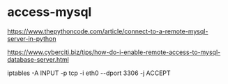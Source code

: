 # access-mysql

https://www.thepythoncode.com/article/connect-to-a-remote-mysql-server-in-python

https://www.cyberciti.biz/tips/how-do-i-enable-remote-access-to-mysql-database-server.html

iptables -A INPUT -p tcp -i eth0 --dport 3306 -j ACCEPT
